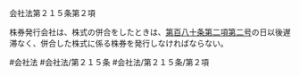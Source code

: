 会社法第２１５条第２項

株券発行会社は、株式の併合をしたときは、[第百八十条第二項第二号](会社法＿＿＿＿第１８０条第２項第２号)の日以後遅滞なく、併合した株式に係る株券を発行しなければならない。

#会社法
#会社法/第２１５条
#会社法/第２１５条/第２項
